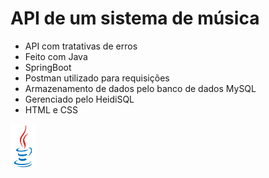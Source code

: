 <h1>API de um sistema de música</h1>
<ul>
  <li>API com tratativas de erros</li>
  <li>Feito com Java</li>
  <li>SpringBoot</li>
  <li>Postman utilizado para requisições</li>
  <li>Armazenamento de dados pelo banco de dados MySQL</li>
  <li>Gerenciado pelo HeidiSQL</li>
  <li>HTML e CSS</li>
</ul>

  <img align="center" alt="Java" height="70" width="40" src="https://raw.githubusercontent.com/devicons/devicon/master/icons/java/java-original.svg">
